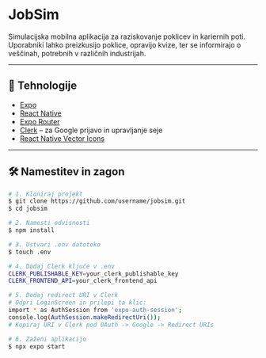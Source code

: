 # JobSim

Simulacijska mobilna aplikacija za raziskovanje poklicev in kariernih poti. Uporabniki lahko preizkusijo poklice, opravijo kvize, ter se informirajo o veščinah, potrebnih v različnih industrijah.

---

## 🔧 Tehnologije

- [Expo](https://expo.dev/)
- [React Native](https://reactnative.dev/)
- [Expo Router](https://expo.github.io/router/)
- [Clerk](https://clerk.com/) – za Google prijavo in upravljanje seje
- [React Native Vector Icons](https://github.com/oblador/react-native-vector-icons)

---

## 🛠️ Namestitev in zagon

```bash
# 1. Kloniraj projekt
$ git clone https://github.com/username/jobsim.git
$ cd jobsim

# 2. Namesti odvisnosti
$ npm install

# 3. Ustvari .env datoteko
$ touch .env

# 4. Dodaj Clerk ključe v .env
CLERK_PUBLISHABLE_KEY=your_clerk_publishable_key
CLERK_FRONTEND_API=your_clerk_frontend_api

# 5. Dodaj redirect URI v Clerk
# Odpri LoginScreen in prilepi ta klic:
import * as AuthSession from 'expo-auth-session';
console.log(AuthSession.makeRedirectUri());
# Kopiraj URI v Clerk pod OAuth -> Google -> Redirect URIs

# 6. Zaženi aplikacijo
$ npx expo start
```